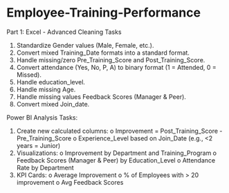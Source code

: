 # Employee-Training-Performance
Part 1: Excel - Advanced Cleaning Tasks
1.	Standardize Gender values (Male, Female, etc.). 
2.	Convert mixed Training_Date formats into a standard format. 
3.	Handle missing/zero Pre_Training_Score and Post_Training_Score. 
4.	Convert attendance (Yes, No, P, A) to binary format (1 = Attended, 0 = Missed). 
5.	Handle education_level. 
6.	Handle missing Age. 
7.	Handle missing values Feedback Scores (Manager & Peer). 
8.	Convert mixed Join_date. 
 
Power BI Analysis Tasks:
1.	Create new calculated columns:
o	Improvement = Post_Training_Score - Pre_Training_Score 
o	Experience_Level based on Join_Date (e.g., <2 years = Junior) 
2.	Visualizations:
o	Improvement by Department and Training_Program 
o	Feedback Scores (Manager & Peer) by Education_Level 
o	Attendance Rate by Department 
3.	KPI Cards:
o	Average Improvement 
o	% of Employees with > 20 improvement
o	Avg Feedback Scores 

